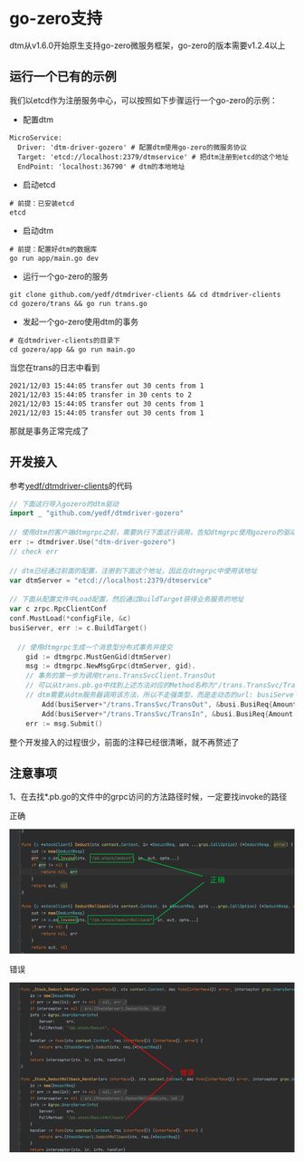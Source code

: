 # go-zero支持
dtm从v1.6.0开始原生支持go-zero微服务框架，go-zero的版本需要v1.2.4以上

## 运行一个已有的示例
我们以etcd作为注册服务中心，可以按照如下步骤运行一个go-zero的示例：

- 配置dtm
```
MicroService:
  Driver: 'dtm-driver-gozero' # 配置dtm使用go-zero的微服务协议
  Target: 'etcd://localhost:2379/dtmservice' # 把dtm注册到etcd的这个地址
  EndPoint: 'localhost:36790' # dtm的本地地址
```
- 启动etcd
```
# 前提：已安装etcd
etcd
```
- 启动dtm
```
# 前提：配置好dtm的数据库
go run app/main.go dev
```
- 运行一个go-zero的服务
```
git clone github.com/yedf/dtmdriver-clients && cd dtmdriver-clients
cd gozero/trans && go run trans.go
```
- 发起一个go-zero使用dtm的事务
```
# 在dtmdriver-clients的目录下
cd gozero/app && go run main.go
```

当您在trans的日志中看到
```
2021/12/03 15:44:05 transfer out 30 cents from 1
2021/12/03 15:44:05 transfer in 30 cents to 2
2021/12/03 15:44:05 transfer out 30 cents from 1
2021/12/03 15:44:05 transfer out 30 cents from 1
```
那就是事务正常完成了

## 开发接入
参考[yedf/dtmdriver-clients](https://github.com/yedf/dtmdriver-clients/blob/main/gozero/app/main.go)的代码

``` go
// 下面这行导入gozero的dtm驱动
import _ "github.com/yedf/dtmdriver-gozero"

// 使用dtm的客户端dtmgrpc之前，需要执行下面这行调用，告知dtmgrpc使用gozero的驱动来如何处理gozero的url
err := dtmdriver.Use("dtm-driver-gozero")
// check err

// dtm已经通过前面的配置，注册到下面这个地址，因此在dtmgrpc中使用该地址
var dtmServer = "etcd://localhost:2379/dtmservice"

// 下面从配置文件中Load配置，然后通过BuildTarget获得业务服务的地址
var c zrpc.RpcClientConf
conf.MustLoad(*configFile, &c)
busiServer, err := c.BuildTarget()

  // 使用dtmgrpc生成一个消息型分布式事务并提交
	gid := dtmgrpc.MustGenGid(dtmServer)
	msg := dtmgrpc.NewMsgGrpc(dtmServer, gid).
    // 事务的第一步为调用trans.TransSvcClient.TransOut
    // 可以从trans.pb.go中找到上述方法对应的Method名称为"/trans.TransSvc/TransOut"
    // dtm需要从dtm服务器调用该方法，所以不走强类型，而是走动态的url: busiServer+"/trans.TransSvc/TransOut"
		Add(busiServer+"/trans.TransSvc/TransOut", &busi.BusiReq{Amount: 30, UserId: 1}).
		Add(busiServer+"/trans.TransSvc/TransIn", &busi.BusiReq{Amount: 30, UserId: 2})
	err := msg.Submit()

```

整个开发接入的过程很少，前面的注释已经很清晰，就不再赘述了


## 注意事项

1、在去找*.pb.go的文件中的grpc访问的方法路径时候，一定要找invoke的路径

正确

![pb_url_right](../imgs/pb_url_right.png)

错误

![pb_url_wrong](../imgs/pb_url_wrong.png)